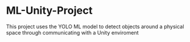 # ML-Unity-Project

This project uses the YOLO ML model to detect objects around a physical space through communicating with a Unity enviroment
